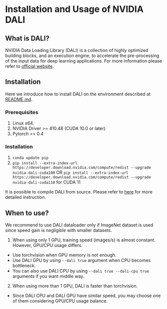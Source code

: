 # Installation and Usage of NVIDIA DALI

## What is DALI?

NVIDIA Data Loading Library (DALI) is a collection of highly optimized building blocks, and an execution engine, to accelerate the pre-processing of the input data for deep learning applications. For more information please refer to [official website](https://docs.nvidia.com/deeplearning/sdk/dali-developer-guide/docs/index.html).

## Installation

Here we introduce how to install DALI on the environment described at [README.md](https://github.com/Hyungjun-K1m/BNN_AtoZ/tree/master/src/README.md).

### Prerequisites

1. Linux x64.
2. NVIDIA Driver >= 410.48 (CUDA 10.0 or later)
3. Pytorch >= 0.4

### Installation

1. `conda update pip`
2. `pip install --extra-index-url https://developer.download.nvidia.com/compute/redist --upgrade nvidia-dali-cuda100`
  OR `pip install --extra-index-url https://developer.download.nvidia.com/compute/redist --upgrade nvidia-dali-cuda110` for CUDA 11

It is possible to compile DALI from source. Please refer to [here](https://docs.nvidia.com/deeplearning/sdk/dali-developer-guide/docs/compilation.html) for more detailed instruction.

## When to use?

We recommend to use DALI dataloader only if ImageNet dataset is used since speed gain is negligible with smaller datasets.

1. When using only 1 GPU, training speed (images/s) is almost constant. However, GPU/CPU usage differs.
 - Use torchvision when GPU memory is not enough.
 - Use DALI GPU by using `--dali true` argument when CPU becomes bottleneck.
 - You can also use DALI CPU by using `--dali true --dali-cpu true` arguments if you want middle way.

2. When using more than 1 GPU, DALI is faster than torchvision.
 - Since DALI CPU and DALI GPU have similar speed, you may choose one of them considering GPU/CPU usage balance.
 
